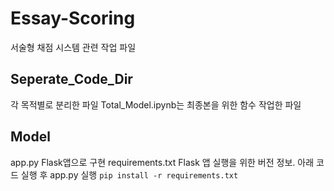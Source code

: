 # Essay-Scoring
서술형 채점 시스템 관련 작업 파일

## Seperate_Code_Dir
각 목적별로 분리한 파일
Total_Model.ipynb는 최종본을 위한 함수 작업한 파일

## Model
app.py Flask앱으로 구현
requirements.txt Flask 앱 실행을 위한 버전 정보. 아래 코드 실행 후 app.py 실행
`pip install -r requirements.txt`